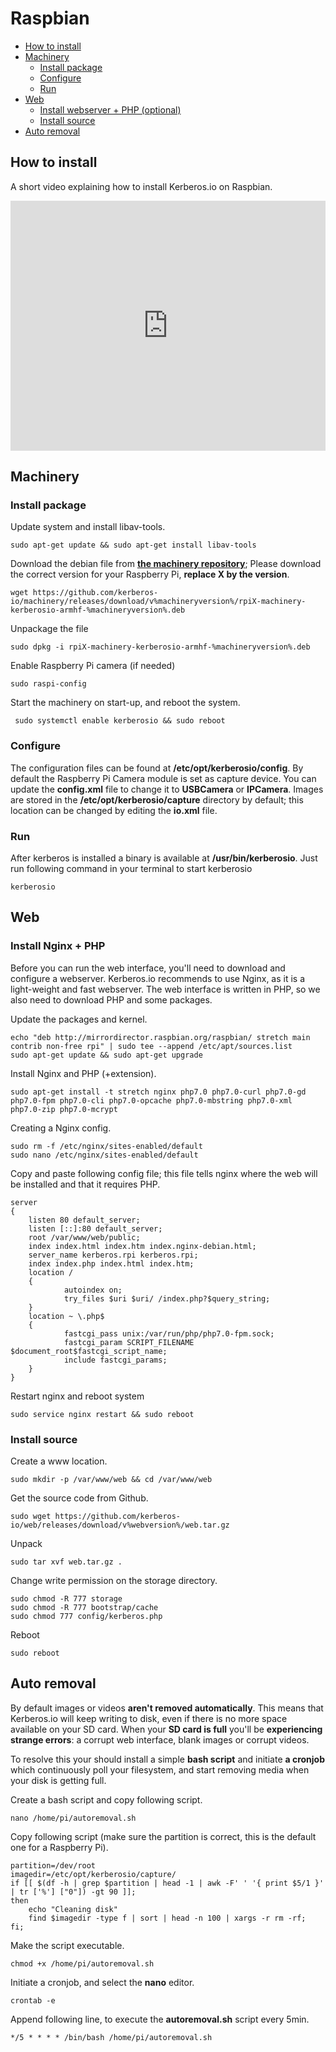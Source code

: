 # Raspbian

* [How to install](#how-to-install)
* [Machinery](#machinery)
    * [Install package](#machinery-install-package)
    * [Configure](#machinery-configure)
    * [Run](#machinery-run)
* [Web](#web)
    * [Install webserver + PHP (optional)](#web-installation-webserver)
    * [Install source](#web-installation-source)
* [Auto removal](#auto-removal)


<a name="how-to-install"></a>
## How to install
A short video explaining how to install Kerberos.io on Raspbian.

<iframe src="https://player.vimeo.com/video/163983055?autoplay=0&color=943633" style="width:100%; height: 400px;" frameborder="0" webkitallowfullscreen mozallowfullscreen allowfullscreen></iframe>

<a name="machinery"></a>
## Machinery

<a name="machinery-install-package"></a>
### Install package

Update system and install libav-tools.

    sudo apt-get update && sudo apt-get install libav-tools

Download the debian file from [**the machinery repository**](https://github.com/kerberos-io/machinery/releases/v%machineryversion%/); Please download the correct version for your Raspberry Pi, **replace X by the version**.

    wget https://github.com/kerberos-io/machinery/releases/download/v%machineryversion%/rpiX-machinery-kerberosio-armhf-%machineryversion%.deb

Unpackage the file

    sudo dpkg -i rpiX-machinery-kerberosio-armhf-%machineryversion%.deb

Enable Raspberry Pi camera (if needed)

    sudo raspi-config

Start the machinery on start-up, and reboot the system.

     sudo systemctl enable kerberosio && sudo reboot

<a name="machinery-configure"></a>
### Configure

The configuration files can be found at **/etc/opt/kerberosio/config**. By default the Raspberry Pi Camera module is set as capture device. You can update the **config.xml** file to change it to **USBCamera** or **IPCamera**. Images are stored in the **/etc/opt/kerberosio/capture** directory by default; this location can be changed by editing the **io.xml** file.

<a name="machinery-run"></a>
### Run

After kerberos is installed a binary is available at **/usr/bin/kerberosio**. Just run following command in your terminal to start kerberosio

    kerberosio

<a name="web"></a>
## Web

<a name="web-installation-webserver"></a>
### Install Nginx + PHP

Before you can run the web interface, you'll need to download and configure a webserver. Kerberos.io recommends to use Nginx, as it is a light-weight and fast webserver. The web interface is written in PHP, so we also need to download PHP and some packages.

Update the packages and kernel.

    echo "deb http://mirrordirector.raspbian.org/raspbian/ stretch main contrib non-free rpi" | sudo tee --append /etc/apt/sources.list
    sudo apt-get update && sudo apt-get upgrade

Install Nginx and PHP (+extension).

    sudo apt-get install -t stretch nginx php7.0 php7.0-curl php7.0-gd php7.0-fpm php7.0-cli php7.0-opcache php7.0-mbstring php7.0-xml php7.0-zip php7.0-mcrypt

Creating a Nginx config.

    sudo rm -f /etc/nginx/sites-enabled/default
    sudo nano /etc/nginx/sites-enabled/default

Copy and paste following config file; this file tells nginx where the web will be installed and that it requires PHP.

    server
    {
        listen 80 default_server;
        listen [::]:80 default_server;
        root /var/www/web/public;
        index index.html index.htm index.nginx-debian.html;
        server_name kerberos.rpi kerberos.rpi;
        index index.php index.html index.htm;
        location /
        {
                autoindex on;
                try_files $uri $uri/ /index.php?$query_string;
        }
        location ~ \.php$
        {
                fastcgi_pass unix:/var/run/php/php7.0-fpm.sock;
                fastcgi_param SCRIPT_FILENAME $document_root$fastcgi_script_name;
                include fastcgi_params;
        }
    }

Restart nginx and reboot system

    sudo service nginx restart && sudo reboot

<a name="web-installation-source"></a>
### Install source

Create a www location.

    sudo mkdir -p /var/www/web && cd /var/www/web

Get the source code from Github.

    sudo wget https://github.com/kerberos-io/web/releases/download/v%webversion%/web.tar.gz

Unpack

    sudo tar xvf web.tar.gz .

Change write permission on the storage directory.

    sudo chmod -R 777 storage
    sudo chmod -R 777 bootstrap/cache
    sudo chmod 777 config/kerberos.php

Reboot

    sudo reboot

<a name="auto-removal"></a>
## Auto removal

By default images or videos **aren't removed automatically**. This means that Kerberos.io will keep writing to disk, even if there is no more space available on your SD card. When your **SD card is full** you'll be **experiencing strange errors**: a corrupt web interface, blank images or corrupt videos.

To resolve this your should install a simple **bash script** and initiate **a cronjob** which continuously poll your filesystem, and start removing media when your disk is getting full.

Create a bash script and copy following script.

    nano /home/pi/autoremoval.sh

Copy following script (make sure the partition is correct, this is the default one for a Raspberry Pi).

    partition=/dev/root
    imagedir=/etc/opt/kerberosio/capture/
    if [[ $(df -h | grep $partition | head -1 | awk -F' ' '{ print $5/1 }' | tr ['%'] ["0"]) -gt 90 ]];
    then
        echo "Cleaning disk"
        find $imagedir -type f | sort | head -n 100 | xargs -r rm -rf;
    fi;

Make the script executable.

    chmod +x /home/pi/autoremoval.sh

Initiate a cronjob, and select the **nano** editor.

    crontab -e

Append following line, to execute the **autoremoval.sh** script every 5min.

    */5 * * * * /bin/bash /home/pi/autoremoval.sh
